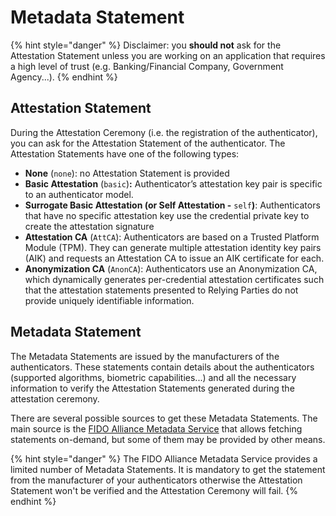 # Metadata Statement

{% hint style="danger" %}
Disclaimer: you **should not** ask for the Attestation Statement unless you are working on an application that requires a high level of trust (e.g. Banking/Financial Company, Government Agency...).
{% endhint %}

## Attestation Statement

During the Attestation Ceremony (i.e. the registration of the authenticator), you can ask for the Attestation Statement of the authenticator. The Attestation Statements have one of the following types:

* **None** (`none`): no Attestation Statement is provided
* **Basic Attestation** (`basic`)**:** Authenticator’s attestation key pair is specific to an authenticator model.
* **Surrogate Basic Attestation (or Self Attestation -** `self`**)**: Authenticators that have no specific attestation key use the credential private key to create the attestation signature
* **Attestation CA** (`AttCA`): Authenticators are based on a Trusted Platform Module (TPM). They can generate multiple attestation identity key pairs (AIK) and requests an Attestation CA to issue an AIK certificate for each.
* **Anonymization CA** (`AnonCA`): Authenticators use an Anonymization CA, which dynamically generates per-credential attestation certificates such that the attestation statements presented to Relying Parties do not provide uniquely identifiable information.

## Metadata Statement

The Metadata Statements are issued by the manufacturers of the authenticators. These statements contain details about the authenticators (supported algorithms, biometric capabilities...) and all the necessary information to verify the Attestation Statements generated during the attestation ceremony.

There are several possible sources to get these Metadata Statements. The main source is the [FIDO Alliance Metadata Service](https://fidoalliance.org/metadata) that allows fetching statements on-demand, but some of them may be provided by other means.

{% hint style="danger" %}
The FIDO Alliance Metadata Service provides a limited number of Metadata Statements. It is mandatory to get the statement from the manufacturer of your authenticators otherwise the Attestation Statement won't be verified and the Attestation Ceremony will fail.
{% endhint %}
